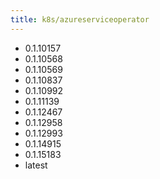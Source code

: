 ```yaml
---
title: k8s/azureserviceoperator
---
```

- 0.1.10157
- 0.1.10568
- 0.1.10569
- 0.1.10837
- 0.1.10992
- 0.1.11139
- 0.1.12467
- 0.1.12958
- 0.1.12993
- 0.1.14915
- 0.1.15183
- latest
